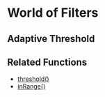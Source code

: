 # World of Filters

## Adaptive Threshold

## Related Functions

* [threshold()](https://github.com/atduskgreg/opencv-processing-book/blob/master/book/filters/threshold.md)
* [inRange()](https://github.com/atduskgreg/opencv-processing-book/blob/master/book/filters/in_range.md)